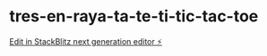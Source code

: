 # tres-en-raya-ta-te-ti-tic-tac-toe

[Edit in StackBlitz next generation editor ⚡️](https://stackblitz.com/~/github.com/JorgeLLezcano/tres-en-raya-ta-te-ti-tic-tac-toe)